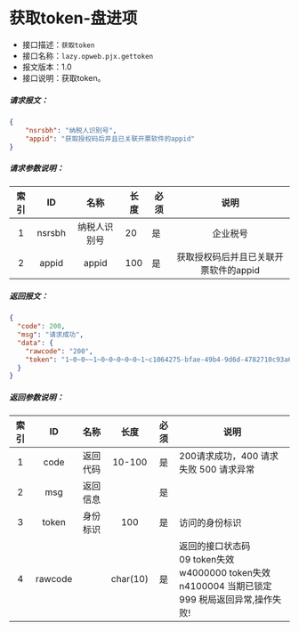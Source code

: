 # 获取token-盘进项

- 接口描述：`获取token`
- 接口名称：`lazy.opweb.pjx.gettoken`
- 报文版本：1.0
- 接口说明：获取token。

##### 请求报文：
```json
{
	"nsrsbh": "纳税人识别号",
	"appid": "获取授权码后并且已关联开票软件的appid"
}
```
#####  请求参数说明：
| 索引 |   ID   |     名称     | 长度 | 必须 |                 说明                  |
| :--: | :----: | :----------: | ---- | ---- | :-----------------------------------: |
|  1   | nsrsbh | 纳税人识别号 | 20   | 是   |               企业税号                |
|  2   | appid  |    appid     | 100  | 是   | 获取授权码后并且已关联开票软件的appid |

##### 返回报文：

```json
{
  "code": 200,
  "msg": "请求成功",
  "data": {
    "rawcode": "200",
    "token": "1~0~0~~1~0~0~0~0~0~1~c1064275-bfae-49b4-9d6d-4782710c93a6"
  }
}
```
#####  返回参数说明：
| 索引 |   ID    |   名称   |   长度   | 必须 | 说明                                                         |
| :--: | :-----: | :------: | :------: | :--: | ------------------------------------------------------------ |
|  1   |  code   | 返回代码 |  10-100  |  是  | 200请求成功，400 请求失败 500 请求异常                       |
|  2   |   msg   | 返回信息 |          |  是  |                                                              |
|  3   |  token  | 身份标识 |   100    |  是  | 访问的身份标识                                               |
|  4   | rawcode |          | char(10) |  是  | 返回的接口状态码 <br/>09  token失效<br/>w4000000 token失效 <br/>n4100004  当期已锁定<br/>999  税局返回异常,操作失败! |

